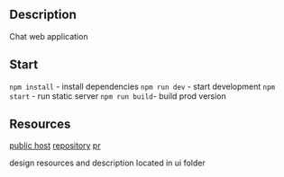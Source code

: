## Description
Chat web application

## Start
`npm install` - install dependencies
`npm run dev` - start development
`npm start` - run static server
`npm run build`- build prod version 

## Resources
[public host](https://nervous-curran-12c529.netlify.app/)
[repository](https://github.com/AndreySukhov/middle.messenger.praktikum.yandex)
[pr](https://github.com/AndreySukhov/middle.messenger.praktikum.yandex/pull/1)

design resources and description located in ui folder
